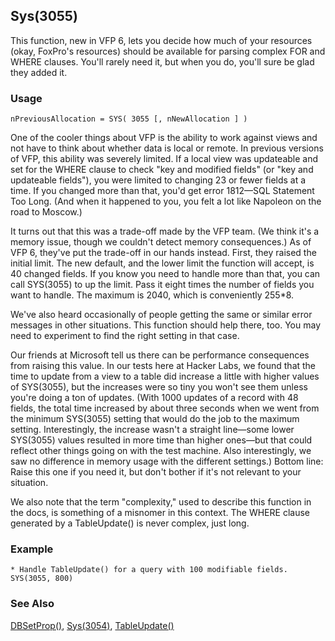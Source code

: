 ## Sys(3055)

This function, new in VFP 6, lets you decide how much of your resources (okay, FoxPro's resources) should be available for parsing complex FOR and WHERE clauses. You'll rarely need it, but when you do, you'll sure be glad they added it.

### Usage

```foxpro
nPreviousAllocation = SYS( 3055 [, nNewAllocation ] )
```

One of the cooler things about VFP is the ability to work against views and not have to think about whether data is local or remote. In previous versions of VFP, this ability was severely limited. If a local view was updateable and set for the WHERE clause to check "key and modified fields" (or "key and updateable fields"), you were limited to changing 23 or fewer fields at a time. If you changed more than that, you'd get error 1812&mdash;SQL Statement Too Long.  (And when it happened to you, you felt a lot like Napoleon on the road to Moscow.)

It turns out that this was a trade-off made by the VFP team. (We think it's a memory issue, though we couldn't detect memory consequences.) As of VFP 6, they've put the trade-off in our hands instead. First, they raised the initial limit. The new default, and the lower limit the function will accept, is 40 changed fields. If you know you need to handle more than that, you can call SYS(3055) to up the limit. Pass it eight times the number of fields you want to handle. The maximum is 2040, which is conveniently 255*8.

We've also heard occasionally of people getting the same or similar error messages in other situations. This function should help there, too. You may need to experiment to find the right setting in that case.

Our friends at Microsoft tell us there can be performance consequences from raising this value. In our tests here at Hacker Labs, we found that the time to update from a view to a table did increase a little with higher values of SYS(3055), but the increases were so tiny you won't see them unless you're doing a ton of updates. (With 1000 updates of a record with 48 fields, the total time increased by about three seconds when we went from the minimum SYS(3055) setting that would do the job to the maximum setting. Interestingly, the increase wasn't a straight line&mdash;some lower SYS(3055) values resulted in more time than higher ones&mdash;but that could reflect other things going on with the test machine. Also interestingly, we saw no difference in memory usage with the different settings.) Bottom line: Raise this one if you need it, but don't bother if it's not relevant to your situation.

We also note that the term "complexity," used to describe this function in the docs, is something of a misnomer in this context. The WHERE clause generated by a TableUpdate() is never complex, just long. 

### Example

```foxpro
* Handle TableUpdate() for a query with 100 modifiable fields.
SYS(3055, 800)
```
### See Also

[DBSetProp()](s4g350.md), [Sys(3054)](s4g712.md), [TableUpdate()](s4g407.md)